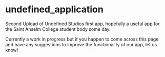 # undefined_application
Second Upload of Undefined Studios first app, hopefully a useful app for the Saint Anselm College student body some day. 

Currently a work in progress but if you happen to come across this page and have any suggestions to improve the functionality of our app, let us know!

